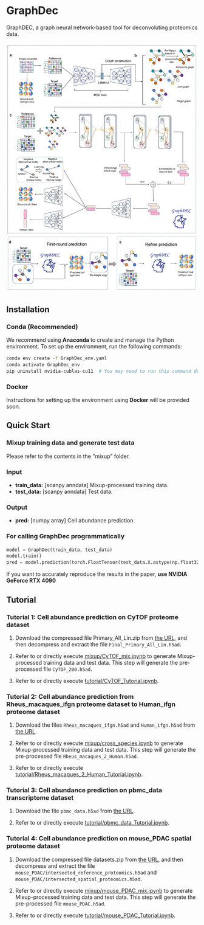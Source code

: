 # GraphDec

GraphDEC, a graph neural network-based tool for deconvoluting proteomics data.

![model.jpg](https://github.com/VitaIntelli-CQU/GraphDEC/blob/main/model.jpg)

## Installation

### Conda (Recommended)

We recommend using **Anaconda** to create and manage the Python environment. To set up the environment, run the following commands:

```bash
conda env create -f GraphDec_env.yaml
conda activate GraphDec_env
pip uninstall nvidia-cublas-cu11  # You may need to run this command depending on your system setup.
```

### Docker

Instructions for setting up the environment using **Docker** will be provided soon.

## Quick Start

### Mixup training data and generate test data

Please refer to the contents in the "mixup" folder.

### Input

* **train_data:**   [scanpy anndata] Mixup-processed training data.
* **test_data:**    [scanpy anndata] Test data.

### Output

* **pred:**   [numpy array] Cell abundance prediction.

### For calling GraphDec programmatically

```python
model = GraphDec(train_data, test_data)
model.train()
pred = model.prediction(torch.FloatTensor(test_data.X.astype(np.float32)).cuda())
```

If you want to accurately reproduce the results in the paper, **use NVIDIA GeForce RTX 4090**

## Tutorial

### Tutorial 1: Cell abundance prediction on CyTOF proteome dataset

1. Download the compressed file Primary_All_Lin.zip from [the URL](https://data.mendeley.com/datasets/vs8m5gkyfn/1), and then decompress and extract the file `Final_Primary_All_Lin.h5ad`.

2. Refer to or directly execute [mixup/CyTOF_mix.ipynb](https://github.com/VitaIntelli-CQU/GraphDEC/tree/main/mixup/CyTOF_mix.ipynb) to generate Mixup-processed training data and test data. This step will generate the pre-processed file `CyTOF_200.h5ad`.

3. Refer to or directly execute [tutorial/CyTOF_Tutorial.ipynb](https://github.com/VitaIntelli-CQU/GraphDEC/tree/main/tutorial/CyTOF_Tutorial.ipynb).

### Tutorial 2: Cell abundance prediction from Rheus_macaques_ifgn proteome dataset to Human_ifgn proteome dataset

1. Download the files `Rheus_macaques_ifgn.h5ad` and `Human_ifgn.h5ad` from [the URL](https://github.com/single-cell-proteomic/SCPRO-HI/tree/main/Data/cross-species).

2. Refer to or directly execute [mixup/cross_species.ipynb](https://github.com/VitaIntelli-CQU/GraphDEC/tree/main/mixup/cross_species.ipynb) to generate Mixup-processed training data and test data. This step will generate the pre-processed file `Rheus_macaques_2_Human.h5ad`.

3. Refer to or directly execute [tutorial/Rheus_macaques_2_Human_Tutorial.ipynb](https://github.com/VitaIntelli-CQU/GraphDEC/tree/main/tutorial/Rheus_macaques_2_Human_Tutorial.ipynb).

### Tutorial 3: Cell abundance prediction on pbmc_data transcriptome dataset

1. Download the file `pbmc_data.h5ad` from [the URL](https://figshare.com/s/e59a03885ec4c4d8153f?file=15008006).

2. Refer to or directly execute [tutorial/pbmc_data_Tutorial.ipynb](https://github.com/VitaIntelli-CQU/GraphDEC/tree/main/tutorial/pbmc_data_Tutorial.ipynb).

### Tutorial 4: Cell abundance prediction on mouse_PDAC spatial proteome dataset

1. Download the compressed file datasets.zip from [the URL](https://zenodo.org/records/14233865), and then decompress and extract the file `mouse_PDAC/intersected_reference_proteomics.h5ad` and `mouse_PDAC/intersected_spatial_proteomics.h5ad`.

2. Refer to or directly execute [mixup/mouse_PDAC_mix.ipynb](https://github.com/VitaIntelli-CQU/GraphDEC/tree/main/mixup/mouse_PDAC_mix.ipynb) to generate Mixup-processed training data and test data. This step will generate the pre-processed file `mouse_PDAC.h5ad`.

3. Refer to or directly execute [tutorial/mouse_PDAC_Tutorial.ipynb](https://github.com/VitaIntelli-CQU/GraphDEC/tree/main/tutorial/mouse_PDAC_Tutorial.ipynb).
